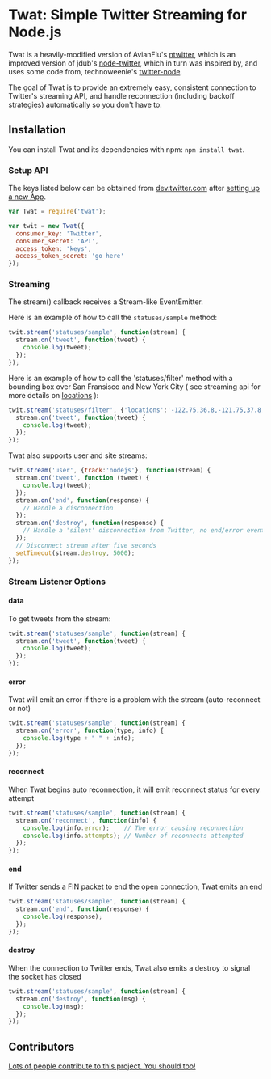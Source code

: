Twat: Simple Twitter Streaming for Node.js
==========================================

Twat is a heavily-modified version of AvianFlu's [ntwitter](http://github.com/AvianFlu/ntwitter), which is an improved version of jdub's [node-twitter](http://github.com/jdub/node-twitter), which in turn was inspired by, and uses some code from, technoweenie's [twitter-node](http://github.com/technoweenie/twitter-node).

The goal of Twat is to provide an extremely easy, consistent connection to Twitter's streaming API, and handle reconnection (including backoff strategies) automatically so you don't have to.


## Installation

You can install Twat and its dependencies with npm: `npm install twat`.


### Setup API 

The keys listed below can be obtained from [dev.twitter.com](http://dev.twitter.com) after [setting up a new App](https://dev.twitter.com/apps/new).

``` javascript
var Twat = require('twat');

var twit = new Twat({
  consumer_key: 'Twitter',
  consumer_secret: 'API',
  access_token: 'keys',
  access_token_secret: 'go here'
});
```


### Streaming

The stream() callback receives a Stream-like EventEmitter.

Here is an example of how to call the `statuses/sample` method:

``` javascript
twit.stream('statuses/sample', function(stream) {
  stream.on('tweet', function(tweet) {
    console.log(tweet);
  });
});
```
        
Here is an example of how to call the 'statuses/filter' method with a bounding box over San Fransisco and New York City ( see streaming api for more details on [locations](https://dev.twitter.com/docs/streaming-api/methods#locations) ):

``` javascript
twit.stream('statuses/filter', {'locations':'-122.75,36.8,-121.75,37.8,-74,40,-73,41'}, function(stream) {
  stream.on('tweet', function(tweet) {
    console.log(tweet);
  });
});
```

Twat also supports user and site streams:

``` javascript
twit.stream('user', {track:'nodejs'}, function(stream) {
  stream.on('tweet', function (tweet) {
    console.log(tweet);
  });
  stream.on('end', function(response) {
    // Handle a disconnection
  });
  stream.on('destroy', function(response) {
    // Handle a 'silent' disconnection from Twitter, no end/error event fired
  });
  // Disconnect stream after five seconds
  setTimeout(stream.destroy, 5000);
});
```


### Stream Listener Options

#### data

To get tweets from the stream:

``` javascript
twit.stream('statuses/sample', function(stream) {
  stream.on('tweet', function(tweet) {
    console.log(tweet);
  });
});
```

#### error

Twat will emit an error if there is a problem with the stream (auto-reconnect or not)

``` javascript
twit.stream('statuses/sample', function(stream) {
  stream.on('error', function(type, info) {
    console.log(type + " " + info);
  });
});
```

#### reconnect

When Twat begins auto reconnection, it will emit reconnect status for every attempt

``` javascript
twit.stream('statuses/sample', function(stream) {
  stream.on('reconnect', function(info) {
    console.log(info.error);    // The error causing reconnection
    console.log(info.attempts); // Number of reconnects attempted
  });
});
```

#### end

If Twitter sends a FIN packet to end the open connection, Twat emits an end

``` javascript
twit.stream('statuses/sample', function(stream) {
  stream.on('end', function(response) {
    console.log(response);
  });
});
```

#### destroy

When the connection to Twitter ends, Twat also emits a destroy to signal the socket has closed

``` javascript
twit.stream('statuses/sample', function(stream) {
  stream.on('destroy', function(msg) {
    console.log(msg);
  });
});
```



## Contributors

[Lots of people contribute to this project. You should too!](https://github.com/mileszim/twat/contributors)